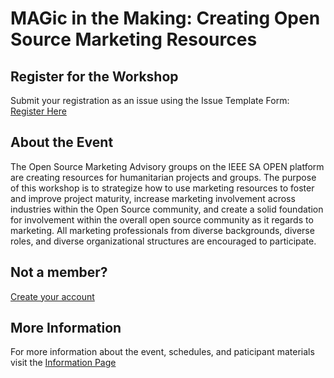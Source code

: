 # MAGic in the Making: Creating Open Source Marketing Resources

## Register for the Workshop
Submit your registration as an issue using the Issue Template Form:
[Register Here](https://opensource.ieee.org/workshops/maymagworkshop/20210504-workshop-info/20210504-workshop-registration/-/issues/new?issuable_template=workshop-registration)

## About the Event

The Open Source Marketing Advisory groups on the IEEE SA OPEN platform are creating resources for humanitarian projects and groups. The purpose of this workshop is to strategize how to use marketing resources to foster and improve project maturity, increase marketing involvement across industries within the Open Source community, and create a solid foundation for involvement within the overall open source community as it regards to marketing. All marketing professionals from diverse backgrounds, diverse roles, and diverse organizational structures are encouraged to participate.

## Not a member?

[Create your account](https://saopen.ieee.org/getting-started/#sso) 

## More Information

For more information about the event, schedules, and paticipant materials visit the [Information Page](https://opensource.ieee.org/workshops/maymagworkshop/20210504-workshop-info/20210504-workshop-information/-/blob/main/README.md)



